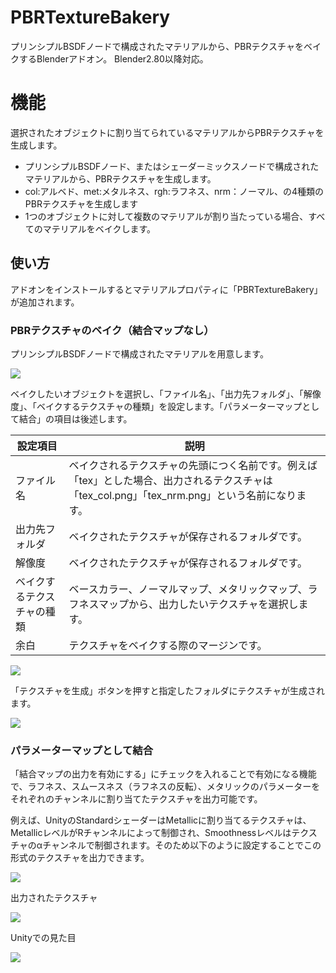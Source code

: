 # PBRTextureBakery

プリンシプルBSDFノードで構成されたマテリアルから、PBRテクスチャをベイクするBlenderアドオン。
Blender2.80以降対応。

# 機能

選択されたオブジェクトに割り当てられているマテリアルからPBRテクスチャを生成します。

- プリンシプルBSDFノード、またはシェーダーミックスノードで構成されたマテリアルから、PBRテクスチャを生成します。
- col:アルベド、met:メタルネス、rgh:ラフネス、nrm：ノーマル、の4種類のPBRテクスチャを生成します
- 1つのオブジェクトに対して複数のマテリアルが割り当たっている場合、すべてのマテリアルをベイクします。

## 使い方
アドオンをインストールするとマテリアルプロパティに「PBRTextureBakery」が追加されます。

### PBRテクスチャのベイク（結合マップなし）

プリンシプルBSDFノードで構成されたマテリアルを用意します。

![](https://user-images.githubusercontent.com/42085932/73548594-6a6b2500-4484-11ea-9774-622fb42cc574.png)

ベイクしたいオブジェクトを選択し、「ファイル名」、「出力先フォルダ」、「解像度」、「ベイクするテクスチャの種類」を設定します。「パラメーターマップとして結合」の項目は後述します。

|設定項目|説明|
|---|---|
|ファイル名|ベイクされるテクスチャの先頭につく名前です。例えば「tex」とした場合、出力されるテクスチャは「tex_col.png」「tex_nrm.png」という名前になります。|
|出力先フォルダ|ベイクされたテクスチャが保存されるフォルダです。|
|解像度|ベイクされたテクスチャが保存されるフォルダです。|
|ベイクするテクスチャの種類|ベースカラー、ノーマルマップ、メタリックマップ、ラフネスマップから、出力したいテクスチャを選択します。|
|余白|テクスチャをベイクする際のマージンです。|

![](https://user-images.githubusercontent.com/42085932/73548671-87075d00-4484-11ea-8132-46de84833c26.png)

「テクスチャを生成」ボタンを押すと指定したフォルダにテクスチャが生成されます。

![](https://user-images.githubusercontent.com/42085932/73548700-91c1f200-4484-11ea-9a23-42e9b9c1c0d2.png)

### パラメーターマップとして結合
「結合マップの出力を有効にする」にチェックを入れることで有効になる機能で、ラフネス、スムースネス（ラフネスの反転）、メタリックのパラメーターをそれぞれのチャンネルに割り当てたテクスチャを出力可能です。

例えば、UnityのStandardシェーダーはMetallicに割り当てるテクスチャは、MetallicレベルがRチャンネルによって制御され、Smoothnessレベルはテクスチャのαチャンネルで制御されます。そのため以下のように設定することでこの形式のテクスチャを出力できます。

![](https://user-images.githubusercontent.com/42085932/73548825-c0d86380-4484-11ea-963e-f6a3e89a5a5f.png)

出力されたテクスチャ

![](https://user-images.githubusercontent.com/42085932/73548731-9c7c8700-4484-11ea-8821-77b03c205985.png)

Unityでの見た目

![](https://user-images.githubusercontent.com/42085932/73548846-cc2b8f00-4484-11ea-8f3d-83f95086d778.png)
